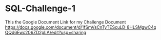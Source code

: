# SQL-Challenge-1

This the Google Document Link for my Challenge Document
https://docs.google.com/document/d/1fSmVsCnTyTEScuLD_8HLSMgwC4qQQd6Ewc206ZD2pLA/edit?usp=sharing
